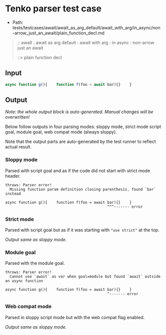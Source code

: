 # Tenko parser test case

- Path: tests/testcases/await/await_as_arg_default/await_with_arg/in_async/non-arrow_just_an_await/plain_function_decl.md

> :: await : await as arg default : await with arg : in async : non-arrow just an await
>
> ::> plain function decl

## Input

`````js
async function g(){    function f(foo = await bar){}    }
`````

## Output

_Note: the whole output block is auto-generated. Manual changes will be overwritten!_

Below follow outputs in four parsing modes: sloppy mode, strict mode script goal, module goal, web compat mode (always sloppy).

Note that the output parts are auto-generated by the test runner to reflect actual result.

### Sloppy mode

Parsed with script goal and as if the code did not start with strict mode header.

`````
throws: Parser error!
  Missing function param definition closing parenthesis, found `bar` instead

async function g(){    function f(foo = await bar){}    }
                                              ^^^------- error
`````

### Strict mode

Parsed with script goal but as if it was starting with `"use strict"` at the top.

_Output same as sloppy mode._

### Module goal

Parsed with the module goal.

`````
throws: Parser error!
  Cannot use `await` as var when goal=module but found `await` outside an async function

async function g(){    function f(foo = await bar){}    }
                                              ^------- error
`````


### Web compat mode

Parsed in sloppy script mode but with the web compat flag enabled.

_Output same as sloppy mode._
